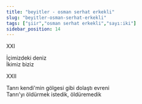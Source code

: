 ```yaml
---
title: "beyitler - osman serhat erkekli"
slug: "beyitler-osman-serhat-erkekli"
tags: ["şiir","osman serhat erkekli","sayı:iki"]
sidebar_position: 14
---
```


XXI

İçimizdeki deniz  
İkimiz biziz

XXII

Tanrı kendi'min gölgesi gibi dolaştı evreni  
Tanrı'yı öldürmek istedik, öldüremedik

